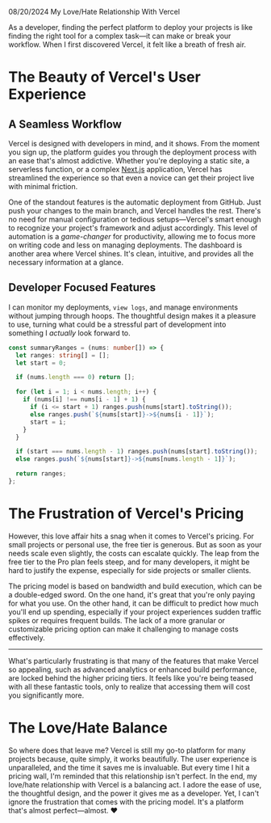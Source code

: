 08/20/2024
My Love/Hate Relationship With Vercel

As a developer, finding the perfect platform to deploy your projects is like finding the right tool for a complex task—it can make or break your workflow. When I first discovered Vercel, it felt like a breath of fresh air.

# The Beauty of Vercel's User Experience

## A Seamless Workflow

Vercel is designed with developers in mind, and it shows. From the moment you sign up, the platform guides you through the deployment process with an ease that's almost addictive. Whether you're deploying a static site, a serverless function, or a complex [Next.js](https://nextjs.org/) application, Vercel has streamlined the experience so that even a novice can get their project live with minimal friction.

One of the standout features is the automatic deployment from GitHub. Just push your changes to the main branch, and Vercel handles the rest. There's no need for manual configuration or tedious setups—Vercel's smart enough to recognize your project's framework and adjust accordingly. This level of automation is a *game-changer* for productivity, allowing me to focus more on writing code and less on managing deployments. The dashboard is another area where Vercel shines. It's clean, intuitive, and provides all the necessary information at a glance.

## Developer Focused Features

I can monitor my deployments, `view logs`, and manage environments without jumping through hoops. The thoughtful design makes it a pleasure to use, turning what could be a stressful part of development into something I _actually_ look forward to.

```typescript
const summaryRanges = (nums: number[]) => {
  let ranges: string[] = [];
  let start = 0;

  if (nums.length === 0) return [];

  for (let i = 1; i < nums.length; i++) {
    if (nums[i] !== nums[i - 1] + 1) {
      if (i <= start + 1) ranges.push(nums[start].toString());
      else ranges.push(`${nums[start]}->${nums[i - 1]}`);
      start = i;
    }
  }

  if (start === nums.length - 1) ranges.push(nums[start].toString());
  else ranges.push(`${nums[start]}->${nums[nums.length - 1]}`);

  return ranges;
};
```

# The Frustration of Vercel's Pricing

However, this love affair hits a snag when it comes to Vercel's pricing. For small projects or personal use, the free tier is generous. But as soon as your needs scale even slightly, the costs can escalate quickly. The leap from the free tier to the Pro plan feels steep, and for many developers, it might be hard to justify the expense, especially for side projects or smaller clients.

The pricing model is based on bandwidth and build execution, which can be a double-edged sword. On the one hand, it's great that you're only paying for what you use. On the other hand, it can be difficult to predict how much you'll end up spending, especially if your project experiences sudden traffic spikes or requires frequent builds. The lack of a more granular or customizable pricing option can make it challenging to manage costs effectively.

---

What's particularly frustrating is that many of the features that make Vercel so appealing, such as advanced analytics or enhanced build performance, are locked behind the higher pricing tiers. It feels like you're being teased with all these fantastic tools, only to realize that accessing them will cost you significantly more.

# The Love/Hate Balance

So where does that leave me? Vercel is still my go-to platform for many projects because, quite simply, it works beautifully. The user experience is unparalleled, and the time it saves me is invaluable. But every time I hit a pricing wall, I'm reminded that this relationship isn't perfect.
In the end, my love/hate relationship with Vercel is a balancing act. I adore the ease of use, the thoughtful design, and the power it gives me as a developer. Yet, I can't ignore the frustration that comes with the pricing model. It's a platform that's almost perfect—almost. ♥️
